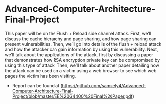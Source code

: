# Advanced-Computer-Architecture-Final-Project

This paper will be on the Flush + Reload side channel attack. First, we’ll discuss the cache hierarchy and page sharing, and how page sharing can present vulnerabilities. Then, we’ll go into details of the flush + reload attack and how the attacker can gain information by using this vulnerability. Next, we’ll talk about the applications of the attack, first by discussing a paper that demonstrates how RSA encryption private key can be compromised by using this type of attack. Then, we’ll talk about another paper detailing how the attack can be used on a victim using a web browser to see which web pages the victim has been visiting.

* Report can be found at (https://github.com/samuely4/Advanced-Computer-Architecture-Final-Project/blob/master/EE%20G4400%20Final%20Paper.pdf)
